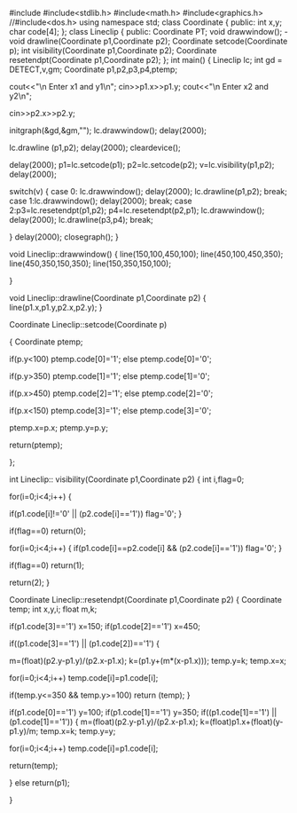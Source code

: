 #include<iostream>
#include<stdlib.h>
#include<math.h>
#include<graphics.h>
//#include<dos.h>
using namespace std;
class Coordinate
{
public:
int x,y;
char code[4];
};
class Lineclip
{
public:
Coordinate PT;
void drawwindow(); -
void drawline(Coordinate p1,Coordinate p2);
Coordinate setcode(Coordinate p);
int visibility(Coordinate p1,Coordinate p2);
Coordinate resetendpt(Coordinate p1,Coordinate p2);
};
int main()
{
Lineclip lc;
int gd = DETECT,v,gm;
Coordinate p1,p2,p3,p4,ptemp;

cout<<"\n Enter x1 and y1\n";
cin>>p1.x>>p1.y;
cout<<"\n Enter x2 and y2\n";

cin>>p2.x>>p2.y;

initgraph(&gd,&gm,"");
lc.drawwindow();
delay(2000);

lc.drawline (p1,p2);
delay(2000);
cleardevice();

delay(2000);
p1=lc.setcode(p1);
p2=lc.setcode(p2);
v=lc.visibility(p1,p2);
delay(2000);

switch(v)
{
case 0: lc.drawwindow();
delay(2000);
lc.drawline(p1,p2);
break;
case 1:lc.drawwindow();
delay(2000);
break;
case 2:p3=lc.resetendpt(p1,p2);
p4=lc.resetendpt(p2,p1);
lc.drawwindow();
delay(2000);
lc.drawline(p3,p4);
break;

}
delay(2000);
closegraph();
}

void Lineclip::drawwindow()
{
line(150,100,450,100);
line(450,100,450,350);
line(450,350,150,350);
line(150,350,150,100);

}

void Lineclip::drawline(Coordinate p1,Coordinate p2)
{
line(p1.x,p1.y,p2.x,p2.y);
}

Coordinate Lineclip::setcode(Coordinate p)

{
Coordinate ptemp;

if(p.y<100)
ptemp.code[0]='1';
else
ptemp.code[0]='0';

if(p.y>350)
ptemp.code[1]='1';
else
ptemp.code[1]='0';

if(p.x>450)
ptemp.code[2]='1';
else
ptemp.code[2]='0';

if(p.x<150)
ptemp.code[3]='1';
else
ptemp.code[3]='0';

ptemp.x=p.x;
ptemp.y=p.y;

return(ptemp);

};

int Lineclip:: visibility(Coordinate p1,Coordinate p2)
{
int i,flag=0;

for(i=0;i<4;i++)
{

if(p1.code[i]!='0' || (p2.code[i]=='1'))
flag='0';
}

if(flag==0)
return(0);

for(i=0;i<4;i++)
{
if(p1.code[i]==p2.code[i] && (p2.code[i]=='1'))
flag='0';
}

if(flag==0)
return(1);

return(2);
}

Coordinate Lineclip::resetendpt(Coordinate p1,Coordinate p2)
{
Coordinate temp;
int x,y,i;
float m,k;

if(p1.code[3]=='1')
x=150;
if(p1.code[2]=='1')
x=450;

if((p1.code[3]=='1') || (p1.code[2])=='1')
{

m=(float)(p2.y-p1.y)/(p2.x-p1.x);
k=(p1.y+(m*(x-p1.x)));
temp.y=k;
temp.x=x;

for(i=0;i<4;i++)
temp.code[i]=p1.code[i];

if(temp.y<=350 && temp.y>=100)
return (temp);
}

if(p1.code[0]=='1')
y=100;
if(p1.code[1]=='1')
y=350;
if((p1.code[1]=='1') || (p1.code[1]=='1'))
{
m=(float)(p2.y-p1.y)/(p2.x-p1.x);
k=(float)p1.x+(float)(y-p1.y)/m;
temp.x=k;
temp.y=y;

for(i=0;i<4;i++)
temp.code[i]=p1.code[i];

return(temp);

}
else
return(p1);

}
